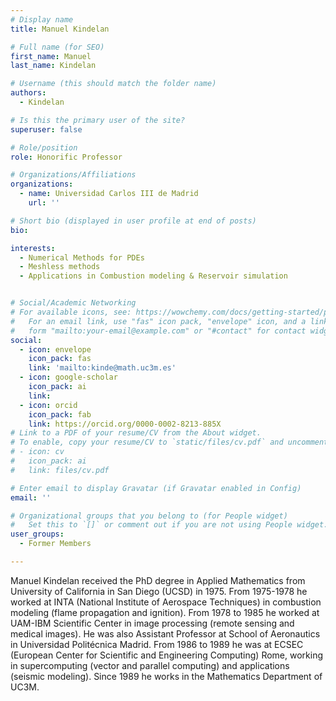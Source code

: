 ```yaml
---
# Display name
title: Manuel Kindelan

# Full name (for SEO)
first_name: Manuel
last_name: Kindelan

# Username (this should match the folder name)
authors:
  - Kindelan

# Is this the primary user of the site?
superuser: false

# Role/position
role: Honorific Professor

# Organizations/Affiliations
organizations:
  - name: Universidad Carlos III de Madrid
    url: ''

# Short bio (displayed in user profile at end of posts)
bio: 

interests:
  - Numerical Methods for PDEs
  - Meshless methods
  - Applications in Combustion modeling & Reservoir simulation


# Social/Academic Networking
# For available icons, see: https://wowchemy.com/docs/getting-started/page-builder/#icons
#   For an email link, use "fas" icon pack, "envelope" icon, and a link in the
#   form "mailto:your-email@example.com" or "#contact" for contact widget.
social:
  - icon: envelope
    icon_pack: fas
    link: 'mailto:kinde@math.uc3m.es'
  - icon: google-scholar
    icon_pack: ai
    link:
  - icon: orcid
    icon_pack: fab
    link: https://orcid.org/0000-0002-8213-885X
# Link to a PDF of your resume/CV from the About widget.
# To enable, copy your resume/CV to `static/files/cv.pdf` and uncomment the lines below.
# - icon: cv
#   icon_pack: ai
#   link: files/cv.pdf

# Enter email to display Gravatar (if Gravatar enabled in Config)
email: ''

# Organizational groups that you belong to (for People widget)
#   Set this to `[]` or comment out if you are not using People widget.
user_groups:
  - Former Members

---
```


Manuel Kindelan received the PhD degree in Applied Mathematics from University of California in San Diego (UCSD) in 1975. From 1975-1978 he worked at INTA
(National Institute of Aerospace Techniques) in combustion modeling (flame propagation and ignition). From 1978 to 1985 he worked at UAM-IBM Scientific
Center in image processing (remote sensing and medical images). He was also Assistant Professor at School of Aeronautics in Universidad Politécnica Madrid. From 1986 to 1989 he was at ECSEC (European Center for Scientific and Engineering Computing) Rome, working in supercomputing (vector and parallel computing) and applications (seismic modeling). Since 1989 he works in the Mathematics Department of UC3M. 

